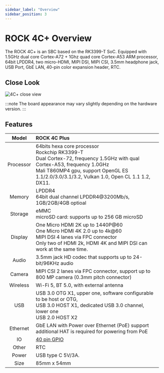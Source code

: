 ```yaml
---
sidebar_label: "Overview"
sidebar_position: 3
---
```


# ROCK 4C+ Overview

The ROCK 4C+ is an SBC based on the RK3399-T SoC.
Equipped with 1.5GHz dual core Cortex-A72 + 1Ghz quad core Cortex-A53 ARM processor, 64bit LPDDR4,
two micro-HDMI, MIPI DSI, MIPI CSI, 3.5mm headphone jack, USB Port, GbE LAN, 40-pin color expansion header, RTC.

## Close Look

![4C+ close view](/img/rock4/rock4c+-closelook.webp)

:::note
The board appearance may vary slightly depending on the hardware version.
:::

## Features

|   Model   | ROCK 4C Plus                                                                                                                                                                                                                 |
| :-------: | :--------------------------------------------------------------------------------------------------------------------------------------------------------------------------------------------------------------------------- |
| Processor | 64bits hexa core processor<br/>Rockchip RK3399-T<br/>Dual Cortex-72, frequency 1.5GHz with qual Cortex-A53, frequency 1.0GHz<br/>Mali T860MP4 gpu, support OpenGL ES 1.1/2.0/3.0/3.1/3.2, Vulkan 1.0, Open CL 1.1 1.2, DX11. |
|  Memory   | LPDDR4<br/>64bit dual channel LPDDR4@3200Mb/s, 1GB/2GB/4GB optioal                                                                                                                                                           |
|  Storage  | eMMC<br/>microSD card: supports up to 256 GB microSD                                                                                                                                                                         |
|  Display  | One Micro HDMI 2K up to 1440P@60<br/>One Micro HDMI 4K 2.0 up to 4k@60<br/>MIPI DSI 4 lanes via FPC connector<br/>Only two of HDMI 2k, HDMI 4K and MIPI DSI can work at the same time.                                       |
|   Audio   | 3.5mm jack HD codec that supports up to 24-bit/96KHz audio                                                                                                                                                                   |
|  Camera   | MIPI CSI 2 lanes via FPC connector, support up to 800 MP camera (0.3mm pitch connector)                                                                                                                                      |
| Wireless  | Wi-Fi 5, BT 5.0, with external antenna                                                                                                                                                                                       |
|    USB    | USB 3.0 OTG X1, upper one, software configurable to be host or OTG,<br/>USB 3.0 HOST X1, dedicated USB 3.0 channel, lower one<br/>USB 2.0 HOST X2                                                                            |
| Ethernet  | GbE LAN with Power over Ethernet (PoE) support additional HAT is required for powering from PoE                                                                                                                              |
|    IO     | [40 pin GPIO](/rock4/hardware/rock4-gpio)                                                                                                                                                                                    |
|   Other   | RTC                                                                                                                                                                                                                          |
|   Power   | USB type C 5V/3A.                                                                                                                                                                                                            |
|   Size    | 85mm x 54mm                                                                                                                                                                                                                  |
